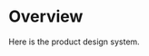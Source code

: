 <!-- TITLE: Product -->
<!-- SUBTITLE: A quick summary of Product -->

# Overview
Here is the product design system.